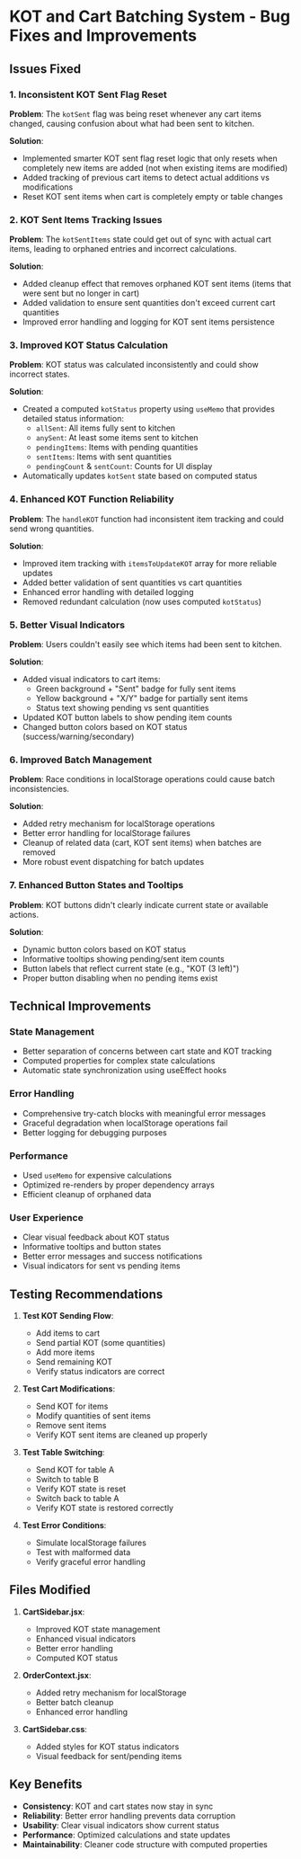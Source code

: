 # KOT and Cart Batching System - Bug Fixes and Improvements

## Issues Fixed

### 1. **Inconsistent KOT Sent Flag Reset**
**Problem**: The `kotSent` flag was being reset whenever any cart items changed, causing confusion about what had been sent to kitchen.

**Solution**: 
- Implemented smarter KOT sent flag reset logic that only resets when completely new items are added (not when existing items are modified)
- Added tracking of previous cart items to detect actual additions vs modifications
- Reset KOT sent items when cart is completely empty or table changes

### 2. **KOT Sent Items Tracking Issues**
**Problem**: The `kotSentItems` state could get out of sync with actual cart items, leading to orphaned entries and incorrect calculations.

**Solution**:
- Added cleanup effect that removes orphaned KOT sent items (items that were sent but no longer in cart)
- Added validation to ensure sent quantities don't exceed current cart quantities
- Improved error handling and logging for KOT sent items persistence

### 3. **Improved KOT Status Calculation**
**Problem**: KOT status was calculated inconsistently and could show incorrect states.

**Solution**:
- Created a computed `kotStatus` property using `useMemo` that provides detailed status information:
  - `allSent`: All items fully sent to kitchen
  - `anySent`: At least some items sent to kitchen
  - `pendingItems`: Items with pending quantities
  - `sentItems`: Items with sent quantities
  - `pendingCount` & `sentCount`: Counts for UI display
- Automatically updates `kotSent` state based on computed status

### 4. **Enhanced KOT Function Reliability**
**Problem**: The `handleKOT` function had inconsistent item tracking and could send wrong quantities.

**Solution**:
- Improved item tracking with `itemsToUpdateKOT` array for more reliable updates
- Added better validation of sent quantities vs cart quantities
- Enhanced error handling with detailed logging
- Removed redundant calculation (now uses computed `kotStatus`)

### 5. **Better Visual Indicators**
**Problem**: Users couldn't easily see which items had been sent to kitchen.

**Solution**:
- Added visual indicators to cart items:
  - Green background + "Sent" badge for fully sent items
  - Yellow background + "X/Y" badge for partially sent items
  - Status text showing pending vs sent quantities
- Updated KOT button labels to show pending item counts
- Changed button colors based on KOT status (success/warning/secondary)

### 6. **Improved Batch Management**
**Problem**: Race conditions in localStorage operations could cause batch inconsistencies.

**Solution**:
- Added retry mechanism for localStorage operations
- Better error handling for localStorage failures
- Cleanup of related data (cart, KOT sent items) when batches are removed
- More robust event dispatching for batch updates

### 7. **Enhanced Button States and Tooltips**
**Problem**: KOT buttons didn't clearly indicate current state or available actions.

**Solution**:
- Dynamic button colors based on KOT status
- Informative tooltips showing pending/sent item counts
- Button labels that reflect current state (e.g., "KOT (3 left)")
- Proper button disabling when no pending items exist

## Technical Improvements

### State Management
- Better separation of concerns between cart state and KOT tracking
- Computed properties for complex state calculations
- Automatic state synchronization using useEffect hooks

### Error Handling
- Comprehensive try-catch blocks with meaningful error messages
- Graceful degradation when localStorage operations fail
- Better logging for debugging purposes

### Performance
- Used `useMemo` for expensive calculations
- Optimized re-renders by proper dependency arrays
- Efficient cleanup of orphaned data

### User Experience
- Clear visual feedback about KOT status
- Informative tooltips and button states
- Better error messages and success notifications
- Visual indicators for sent vs pending items

## Testing Recommendations

1. **Test KOT Sending Flow**:
   - Add items to cart
   - Send partial KOT (some quantities)
   - Add more items
   - Send remaining KOT
   - Verify status indicators are correct

2. **Test Cart Modifications**:
   - Send KOT for items
   - Modify quantities of sent items
   - Remove sent items
   - Verify KOT sent items are cleaned up properly

3. **Test Table Switching**:
   - Send KOT for table A
   - Switch to table B
   - Verify KOT state is reset
   - Switch back to table A
   - Verify KOT state is restored correctly

4. **Test Error Conditions**:
   - Simulate localStorage failures
   - Test with malformed data
   - Verify graceful error handling

## Files Modified

1. **CartSidebar.jsx**:
   - Improved KOT state management
   - Enhanced visual indicators
   - Better error handling
   - Computed KOT status

2. **OrderContext.jsx**:
   - Added retry mechanism for localStorage
   - Better batch cleanup
   - Enhanced error handling

3. **CartSidebar.css**:
   - Added styles for KOT status indicators
   - Visual feedback for sent/pending items

## Key Benefits

- **Consistency**: KOT and cart states now stay in sync
- **Reliability**: Better error handling prevents data corruption
- **Usability**: Clear visual indicators show current status
- **Performance**: Optimized calculations and state updates
- **Maintainability**: Cleaner code structure with computed properties
